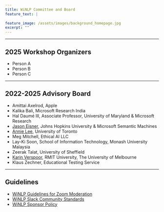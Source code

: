 ```yaml
---
title: WiNLP Committee and Board
feature_text: |
  
feature_image: /assets/images/background_homepage.jpg
excerpt: ""
---
```


---

## 2025 Workshop Organizers
* Person A
* Person B
* Person C

---

## 2022-2025 Advisory Board
* Amittai Axelrod, Apple
* Kalika Bali, Microsoft Research India
* Hal Daumé III, Associate Professor, University of Maryland & Microsoft Research
* [Jason Eisner](http://cs.jhu.edu/~jason), Johns Hopkins University & Microsoft Semantic Machines
* [Annie Lee](https://www.linkedin.com/in/drannielee/), University of Toronto
* Meg Mitchell, Ethical AI LLC
* Lay-Ki Soon,  School of Information Technology, Monash University Malaysia
* Zeerak Talat, University of Sheffield
* [Karin Verspoor](https://www.rmit.edu.au/profiles/v/karin-verspoor), RMIT University, The University of Melbourne
* Klaus Zechner, Educational Testing Service

---

## Guidelines
* [WiNLP Guidelines for Zoom Moderation](/organization/guidelines-for-zoom-moderation)
* [WiNLP Slack Community Standards](/organization/slack-community-standards)
* [WiNLP Sponsor Policy](/organization/sponsor-policy)